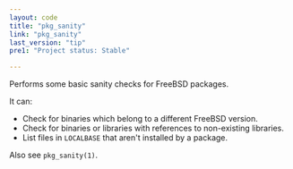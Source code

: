 ```yaml
---
layout: code
title: "pkg_sanity"
link: "pkg_sanity"
last_version: "tip"
pre1: "Project status: Stable"

---
```



Performs some basic sanity checks for FreeBSD packages.

It can:

- Check for binaries which belong to a different FreeBSD version.
- Check for binaries or libraries with references to non-existing libraries.
- List files in `LOCALBASE`  that aren't installed by a package.

Also see `pkg_sanity(1)`.
